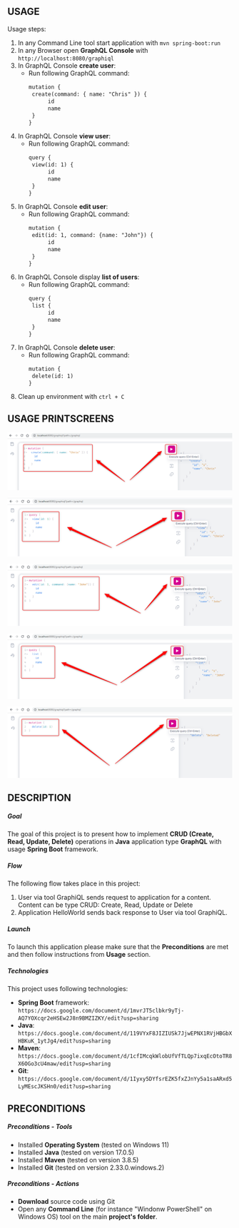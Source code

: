 USAGE
-----

Usage steps:
1. In any Command Line tool start application with `mvn spring-boot:run`
1. In any Browser open **GraphQL Console** with `http://localhost:8080/graphiql`
1. In GraphQL Console **create user**:
     * Run following GraphQL command:
         ```
         mutation {
          create(command: { name: "Chris" }) {
               id
               name
          }
        }
        ```
1. In GraphQL Console **view user**:
     * Run following GraphQL command:
         ```
         query {
          view(id: 1) {
               id
               name
          }
        }
        ```
1. In GraphQL Console **edit user**:
     * Run following GraphQL command:
         ```
         mutation {
          edit(id: 1, command: {name: "John"}) {
               id
               name
          }
        }
        ```
1. In GraphQL Console display **list of users**:
     * Run following GraphQL command:
         ```
         query {
          list {
               id
               name
          }
        }
        ```
1. In GraphQL Console **delete user**:
     * Run following GraphQL command:
         ```
         mutation {
          delete(id: 1)
        }
        ```
1. Clean up environment with `ctrl + C`


USAGE PRINTSCREENS
------------------

![My Image](images/image-01.png)

![My Image](images/image-02.png)

![My Image](images/image-03.png)

![My Image](images/image-04.png)

![My Image](images/image-05.png)


DESCRIPTION
-----------

##### Goal
The goal of this project is to present how to implement **CRUD (Create, Read, Update, Delete)** operations in **Java** application type **GraphQL** with usage **Spring Boot** framework.

##### Flow
The following flow takes place in this project:
1. User via tool GraphiQL sends request to application for a content. Content can be type CRUD: Create, Read, Update or Delete
1. Application HelloWorld sends back response to User via tool GraphiQL.

##### Launch
To launch this application please make sure that the **Preconditions** are met and then follow instructions from **Usage** section.

##### Technologies
This project uses following technologies:
* **Spring Boot** framework: `https://docs.google.com/document/d/1mvrJT5clbkr9yTj-AQ7YOXcqr2eHSEw2J8n9BMZIZKY/edit?usp=sharing`
* **Java**: `https://docs.google.com/document/d/119VYxF8JIZIUSk7JjwEPNX1RVjHBGbXHBKuK_1ytJg4/edit?usp=sharing`
* **Maven**: `https://docs.google.com/document/d/1cfIMcqkWlobUfVfTLQp7ixqEcOtoTR8X6OGo3cU4maw/edit?usp=sharing`
* **Git**: `https://docs.google.com/document/d/1Iyxy5DYfsrEZK5fxZJnYy5a1saARxd5LyMEscJKSHn0/edit?usp=sharing`


PRECONDITIONS
-------------

##### Preconditions - Tools
* Installed **Operating System** (tested on Windows 11)
* Installed **Java** (tested on version 17.0.5)
* Installed **Maven** (tested on version 3.8.5)
* Installed **Git** (tested on version 2.33.0.windows.2)


##### Preconditions - Actions
* **Download** source code using Git 
* Open any **Command Line** (for instance "Windonw PowerShell" on Windows OS) tool on the main **project's folder**.